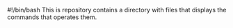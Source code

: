 #!/bin/bash
This is repository contains a directory with files that displays the commands that operates them.
